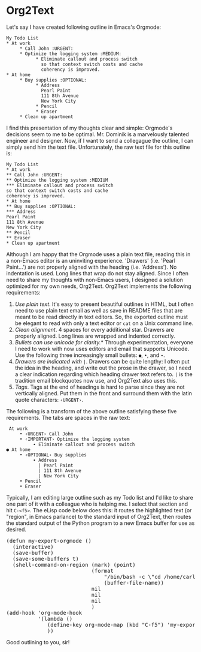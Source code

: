 Org2Text
========

Let's say I have created following outline in Emacs's Orgmode:
~~~~~~~~~~~~~~~~~~~~~~~~~~~~~~~~~
My Todo List
* At work
     * Call John :URGENT:
     * Optimize the logging system :MEDIUM:
           * Eliminate callout and process switch 
             so that context switch costs and cache 
             coherency is improved.
* At home
     * Buy supplies :OPTIONAL:
           * Address
             Pearl Paint
             111 8th Avenue
             New York City
           * Pencil
           * Eraser
     * Clean up apartment
~~~~~~~~~~~~~~~~~~~~~~~~~~~~~~~~~

I find this presentation of my thoughts clear and simple: Orgmode's decisions seem to me to be optimal. Mr. Dominik is a marvelously talented engineer and designer. Now, if I want to send a collegague the outline, I can simply send him the text file. Unfortunately, the raw text file for this outline is:
~~~~~~~~~~~~~~~~~~~~~~~~~~~~~~~~~
My Todo List
* At work
** Call John :URGENT:
** Optimize the logging system :MEDIUM
*** Eliminate callout and process switch 
so that context switch costs and cache 
coherency is improved.
* At home
** Buy supplies :OPTIONAL:
*** Address
Pearl Paint
111 8th Avenue
New York City
** Pencil
** Eraser
* Clean up apartment
~~~~~~~~~~~~~~~~~~~~~~~~~~~~~~~~~

Although I am happy that the Orgmode uses a plain text file, reading this in a non-Emacs editor is an uninviting experience. 'Drawers' (i.e. 'Pearl Paint...') are not properly aligned with the heading (i.e. 'Address'). No indentation is used. Long lines that wrap do not stay aligned. Since I often need to share my thoughts with non-Emacs users, I designed a solution optimized for my own needs, Org2Text. Org2Text implements the following requirements:

1. *Use plain text*. It's easy to present beautiful outlines in HTML, but I often need to use plain text email as well as save in README files that are meant to be read directly in text editors. So, the exported outline must be elegant to read with only a text editor or `cat` on a Unix command line.
1. *Clean alignment*. 4 spaces for every additional star. Drawers are properly aligned. Long lines are wrapped and indented correctly.
1. *Bullets can use unicode for clarity.** Through experimentation, everyone I need to work with now uses editors and email that supports Unicode. Use the following three increasingly small bullets: `●`, `•`, and `∙`.
1. *Drawers are indicated with `|`*. Drawers can be quite lengthy: I often put the idea in the heading, and write out the prose in the drawer, so I need a clear indication regarding which heading drawer text refers to. `|` is the tradition email blockquotes now use, and Org2Text also uses this.
1. *Tags*. Tags at the end of headings is hard to parse since they are not vertically aligned. Put them in the front and surround them with the latin quote characters: `‹URGENT›`. 

The following is a transform of the above outline satisfying these five requirements. The tabs are spaces in the raw text:
~~~~~~~~~~~~~~~~~~~~~~~~~~~~~~~~~
 At work 
     • ‹URGENT› Call John 
     • ‹IMPORTANT› Optimize the logging system 
          ∙ Eliminate callout and process switch 
● At home 
     • ‹OPTIONAL› Buy supplies 
          ∙ Address 
            | Pearl Paint 
            | 111 8th Avenue 
            | New York City 
     • Pencil 
     • Eraser 
~~~~~~~~~~~~~~~~~~~~~~~~~~~~~~~~~

Typically, I am editing large outline such as my Todo list and I'd like to share one part of it with a colleague who is helping me. I select that section and hit `C-<f5>`. The eLisp code below does this: it routes the highlighted text (or "region", in Emacs parlance) to the standard input of Org2Text, then routes the standard output of the Python program to a new Emacs buffer for use as desired. 

<pre class="prettyprint lang-lisp">
(defun my-export-orgmode ()
  (interactive)
  (save-buffer)
  (save-some-buffers t)
  (shell-command-on-region (mark) (point)
                           (format
                               "/bin/bash -c \"cd /home/carlhu/Desktop/personal;  /usr/bin/python /home/carlhu/Desktop/personal/export_org.py %s; \""
                               (buffer-file-name))
                           nil
                           nil
                           nil
                           )
(add-hook 'org-mode-hook
          '(lambda ()
             (define-key org-mode-map (kbd "C-f5") 'my-export-orgmode)
             ))
</pre>

Good outlining to you, sir! 